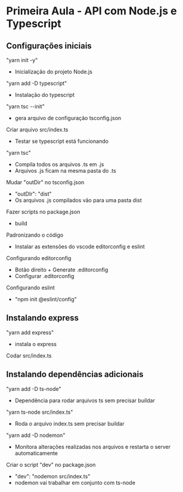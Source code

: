 # Primeira Aula - API com Node.js e Typescript

## Configurações iniciais

"yarn init -y"
- Inicialização do projeto Node.js

"yarn add -D typescript"
- Instalação do typescript

"yarn tsc --init"
- gera arquivo de configuração tsconfig.json

Criar arquivo src/index.ts
- Testar se typescript está funcionando

"yarn tsc"
- Compila todos os arquivos .ts em .js
- Arquivos .js ficam na mesma pasta do .ts

Mudar "outDir" no tsconfig.json
- "outDIr": "dist"
- Os arquivos .js compilados vão para uma pasta dist

Fazer scripts no package.json
- build

Padronizando o código
- Instalar as extensões do vscode editorconfig e eslint

Configurando editorconfig
- Botão direito + Generate .editorconfig
- Configurar .editorconfig

Configurando eslint
- "npm init @eslint/config"

## Instalando express

"yarn add express"
- instala o express

Codar src/index.ts

## Instalando dependências adicionais

"yarn add -D ts-node"
- Dependência para rodar arquivos ts sem precisar buildar

"yarn ts-node src/index.ts"
- Roda o arquivo index.ts sem precisar buildar

"yarn add -D nodemon"
- Monitora alterações realizadas nos arquivos e restarta o server automaticamente

Criar o script "dev" no package.json
- "dev": "nodemon src/index.ts"
- nodemon vai trabalhar em conjunto com ts-node